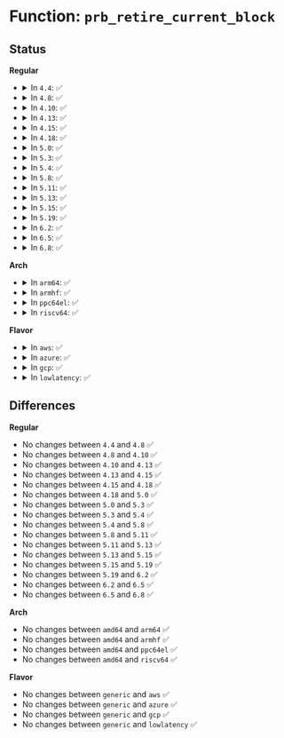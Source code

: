 # Function: <code>prb_retire_current_block</code>

## Status
<b>Regular</b>
<ul>
<li>
<details>
<summary>In <code>4.4</code>: ✅</summary>

```c
void prb_retire_current_block(struct tpacket_kbdq_core *pkc, struct packet_sock *po, unsigned int status);
```

**Collision:** Unique Static

**Inline:** No

**Transformation:** False

**Instances:**

```
In net/packet/af_packet.c (ffffffff81802ef0)
Location: net/packet/af_packet.c:941
Inline: False
Direct callers:
  - net/packet/af_packet.c:prb_retire_rx_blk_timer_expired
  - net/packet/af_packet.c:tpacket_rcv
```
**Symbols:**

```
ffffffff81802ef0-ffffffff81802fe7: prb_retire_current_block (STB_LOCAL)
```
</details>
</li>
<li>
<details>
<summary>In <code>4.8</code>: ✅</summary>

```c
void prb_retire_current_block(struct tpacket_kbdq_core *pkc, struct packet_sock *po, unsigned int status);
```

**Collision:** Unique Static

**Inline:** No

**Transformation:** False

**Instances:**

```
In net/packet/af_packet.c (ffffffff81874280)
Location: net/packet/af_packet.c:941
Inline: False
Direct callers:
  - net/packet/af_packet.c:tpacket_rcv
  - net/packet/af_packet.c:prb_retire_rx_blk_timer_expired
```
**Symbols:**

```
ffffffff81874280-ffffffff81874377: prb_retire_current_block (STB_LOCAL)
```
</details>
</li>
<li>
<details>
<summary>In <code>4.10</code>: ✅</summary>

```c
void prb_retire_current_block(struct tpacket_kbdq_core *pkc, struct packet_sock *po, unsigned int status);
```

**Collision:** Unique Static

**Inline:** No

**Transformation:** False

**Instances:**

```
In net/packet/af_packet.c (ffffffff818a8870)
Location: net/packet/af_packet.c:940
Inline: False
Direct callers:
  - net/packet/af_packet.c:tpacket_rcv
  - net/packet/af_packet.c:prb_retire_rx_blk_timer_expired
```
**Symbols:**

```
ffffffff818a8870-ffffffff818a8967: prb_retire_current_block (STB_LOCAL)
```
</details>
</li>
<li>
<details>
<summary>In <code>4.13</code>: ✅</summary>

```c
void prb_retire_current_block(struct tpacket_kbdq_core *pkc, struct packet_sock *po, unsigned int status);
```

**Collision:** Unique Static

**Inline:** No

**Transformation:** False

**Instances:**

```
In net/packet/af_packet.c (ffffffff818cf0c0)
Location: net/packet/af_packet.c:948
Inline: False
Direct callers:
  - net/packet/af_packet.c:tpacket_rcv
  - net/packet/af_packet.c:prb_retire_rx_blk_timer_expired
```
**Symbols:**

```
ffffffff818cf0c0-ffffffff818cf1b6: prb_retire_current_block (STB_LOCAL)
```
</details>
</li>
<li>
<details>
<summary>In <code>4.15</code>: ✅</summary>

```c
void prb_retire_current_block(struct tpacket_kbdq_core *pkc, struct packet_sock *po, unsigned int status);
```

**Collision:** Unique Static

**Inline:** No

**Transformation:** False

**Instances:**

```
In net/packet/af_packet.c (ffffffff81954050)
Location: net/packet/af_packet.c:936
Inline: False
Direct callers:
  - net/packet/af_packet.c:tpacket_rcv
  - net/packet/af_packet.c:prb_retire_rx_blk_timer_expired
```
**Symbols:**

```
ffffffff81954050-ffffffff81954156: prb_retire_current_block (STB_LOCAL)
```
</details>
</li>
<li>
<details>
<summary>In <code>4.18</code>: ✅</summary>

```c
void prb_retire_current_block(struct tpacket_kbdq_core *pkc, struct packet_sock *po, unsigned int status);
```

**Collision:** Unique Static

**Inline:** No

**Transformation:** False

**Instances:**

```
In net/packet/af_packet.c (ffffffff819aea50)
Location: net/packet/af_packet.c:912
Inline: False
Direct callers:
  - net/packet/af_packet.c:tpacket_rcv
  - net/packet/af_packet.c:prb_retire_rx_blk_timer_expired
```
**Symbols:**

```
ffffffff819aea50-ffffffff819aeb58: prb_retire_current_block (STB_LOCAL)
```
</details>
</li>
<li>
<details>
<summary>In <code>5.0</code>: ✅</summary>

```c
void prb_retire_current_block(struct tpacket_kbdq_core *pkc, struct packet_sock *po, unsigned int status);
```

**Collision:** Unique Static

**Inline:** No

**Transformation:** False

**Instances:**

```
In net/packet/af_packet.c (ffffffff819e53f0)
Location: net/packet/af_packet.c:913
Inline: False
Direct callers:
  - net/packet/af_packet.c:tpacket_rcv
  - net/packet/af_packet.c:prb_retire_rx_blk_timer_expired
```
**Symbols:**

```
ffffffff819e53f0-ffffffff819e54f8: prb_retire_current_block (STB_LOCAL)
```
</details>
</li>
<li>
<details>
<summary>In <code>5.3</code>: ✅</summary>

```c
void prb_retire_current_block(struct tpacket_kbdq_core *pkc, struct packet_sock *po, unsigned int status);
```

**Collision:** Unique Static

**Inline:** No

**Transformation:** False

**Instances:**

```
In net/packet/af_packet.c (ffffffff81a53170)
Location: net/packet/af_packet.c:905
Inline: False
Direct callers:
  - net/packet/af_packet.c:tpacket_rcv
  - net/packet/af_packet.c:prb_retire_rx_blk_timer_expired
```
**Symbols:**

```
ffffffff81a53170-ffffffff81a53266: prb_retire_current_block (STB_LOCAL)
```
</details>
</li>
<li>
<details>
<summary>In <code>5.4</code>: ✅</summary>

```c
void prb_retire_current_block(struct tpacket_kbdq_core *pkc, struct packet_sock *po, unsigned int status);
```

**Collision:** Unique Static

**Inline:** No

**Transformation:** False

**Instances:**

```
In net/packet/af_packet.c (ffffffff81a89d60)
Location: net/packet/af_packet.c:906
Inline: False
Direct callers:
  - net/packet/af_packet.c:tpacket_rcv
  - net/packet/af_packet.c:prb_retire_rx_blk_timer_expired
```
**Symbols:**

```
ffffffff81a89d60-ffffffff81a89e56: prb_retire_current_block (STB_LOCAL)
```
</details>
</li>
<li>
<details>
<summary>In <code>5.8</code>: ✅</summary>

```c
void prb_retire_current_block(struct tpacket_kbdq_core *pkc, struct packet_sock *po, unsigned int status);
```

**Collision:** Unique Static

**Inline:** No

**Transformation:** False

**Instances:**

```
In net/packet/af_packet.c (ffffffff81b85170)
Location: net/packet/af_packet.c:907
Inline: False
Direct callers:
  - net/packet/af_packet.c:__packet_lookup_frame_in_block
  - net/packet/af_packet.c:prb_retire_rx_blk_timer_expired
```
**Symbols:**

```
ffffffff81b85170-ffffffff81b85265: prb_retire_current_block (STB_LOCAL)
```
</details>
</li>
<li>
<details>
<summary>In <code>5.11</code>: ✅</summary>

```c
void prb_retire_current_block(struct tpacket_kbdq_core *pkc, struct packet_sock *po, unsigned int status);
```

**Collision:** Unique Static

**Inline:** No

**Transformation:** False

**Instances:**

```
In net/packet/af_packet.c (ffffffff81b94ab0)
Location: net/packet/af_packet.c:911
Inline: False
Direct callers:
  - net/packet/af_packet.c:__packet_lookup_frame_in_block
  - net/packet/af_packet.c:prb_retire_rx_blk_timer_expired
```
**Symbols:**

```
ffffffff81b94ab0-ffffffff81b94bb4: prb_retire_current_block (STB_LOCAL)
```
</details>
</li>
<li>
<details>
<summary>In <code>5.13</code>: ✅</summary>

```c
void prb_retire_current_block(struct tpacket_kbdq_core *pkc, struct packet_sock *po, unsigned int status);
```

**Collision:** Unique Static

**Inline:** No

**Transformation:** False

**Instances:**

```
In net/packet/af_packet.c (ffffffff81b83b90)
Location: net/packet/af_packet.c:912
Inline: False
Direct callers:
  - net/packet/af_packet.c:prb_retire_rx_blk_timer_expired
```
**Symbols:**

```
ffffffff81b83b90-ffffffff81b83c94: prb_retire_current_block (STB_LOCAL)
```
</details>
</li>
<li>
<details>
<summary>In <code>5.15</code>: ✅</summary>

```c
void prb_retire_current_block(struct tpacket_kbdq_core *pkc, struct packet_sock *po, unsigned int status);
```

**Collision:** Unique Static

**Inline:** No

**Transformation:** False

**Instances:**

```
In net/packet/af_packet.c (ffffffff81c4fca0)
Location: net/packet/af_packet.c:913
Inline: False
Direct callers:
  - net/packet/af_packet.c:tpacket_rcv
  - net/packet/af_packet.c:prb_retire_rx_blk_timer_expired
```
**Symbols:**

```
ffffffff81c4fca0-ffffffff81c4fda4: prb_retire_current_block (STB_LOCAL)
```
</details>
</li>
<li>
<details>
<summary>In <code>5.19</code>: ✅</summary>

```c
void prb_retire_current_block(struct tpacket_kbdq_core *pkc, struct packet_sock *po, unsigned int status);
```

**Collision:** Unique Static

**Inline:** No

**Transformation:** False

**Instances:**

```
In net/packet/af_packet.c (ffffffff81df0890)
Location: net/packet/af_packet.c:949
Inline: False
Direct callers:
  - net/packet/af_packet.c:tpacket_rcv
  - net/packet/af_packet.c:prb_retire_rx_blk_timer_expired
```
**Symbols:**

```
ffffffff81df0890-ffffffff81df09bf: prb_retire_current_block (STB_LOCAL)
```
</details>
</li>
<li>
<details>
<summary>In <code>6.2</code>: ✅</summary>

```c
void prb_retire_current_block(struct tpacket_kbdq_core *pkc, struct packet_sock *po, unsigned int status);
```

**Collision:** Unique Static

**Inline:** No

**Transformation:** False

**Instances:**

```
In net/packet/af_packet.c (ffffffff81fc4a80)
Location: net/packet/af_packet.c:949
Inline: False
Direct callers:
  - net/packet/af_packet.c:tpacket_rcv
  - net/packet/af_packet.c:prb_retire_rx_blk_timer_expired
```
**Symbols:**

```
ffffffff81fc4a80-ffffffff81fc4baf: prb_retire_current_block (STB_LOCAL)
```
</details>
</li>
<li>
<details>
<summary>In <code>6.5</code>: ✅</summary>

```c
void prb_retire_current_block(struct tpacket_kbdq_core *pkc, struct packet_sock *po, unsigned int status);
```

**Collision:** Unique Static

**Inline:** No

**Transformation:** False

**Instances:**

```
In net/packet/af_packet.c (ffffffff82025970)
Location: net/packet/af_packet.c:951
Inline: False
Direct callers:
  - net/packet/af_packet.c:tpacket_rcv
  - net/packet/af_packet.c:prb_retire_rx_blk_timer_expired
```
**Symbols:**

```
ffffffff82025970-ffffffff82025a9f: prb_retire_current_block (STB_LOCAL)
```
</details>
</li>
<li>
<details>
<summary>In <code>6.8</code>: ✅</summary>

```c
void prb_retire_current_block(struct tpacket_kbdq_core *pkc, struct packet_sock *po, unsigned int status);
```

**Collision:** Unique Static

**Inline:** No

**Transformation:** False

**Instances:**

```
In net/packet/af_packet.c (ffffffff820f52e0)
Location: net/packet/af_packet.c:951
Inline: False
Direct callers:
  - net/packet/af_packet.c:tpacket_rcv
  - net/packet/af_packet.c:prb_retire_rx_blk_timer_expired
```
**Symbols:**

```
ffffffff820f52e0-ffffffff820f540f: prb_retire_current_block (STB_LOCAL)
```
</details>
</li>
</ul>
<b>Arch</b>
<ul>
<li>
<details>
<summary>In <code>arm64</code>: ✅</summary>

```c
void prb_retire_current_block(struct tpacket_kbdq_core *pkc, struct packet_sock *po, unsigned int status);
```

**Collision:** Unique Static

**Inline:** No

**Transformation:** False

**Instances:**

```
In net/packet/af_packet.c (ffff800010d571a8)
Location: net/packet/af_packet.c:906
Inline: False
Direct callers:
  - net/packet/af_packet.c:tpacket_rcv
  - net/packet/af_packet.c:prb_retire_rx_blk_timer_expired
```
**Symbols:**

```
ffff800010d571a8-ffff800010d57390: prb_retire_current_block (STB_LOCAL)
```
</details>
</li>
<li>
<details>
<summary>In <code>armhf</code>: ✅</summary>

```c
void prb_retire_current_block(struct tpacket_kbdq_core *pkc, struct packet_sock *po, unsigned int status);
```

**Collision:** Unique Static

**Inline:** No

**Transformation:** False

**Instances:**

```
In net/packet/af_packet.c (c0e58fc0)
Location: net/packet/af_packet.c:906
Inline: False
Direct callers:
  - net/packet/af_packet.c:tpacket_rcv
  - net/packet/af_packet.c:prb_retire_rx_blk_timer_expired
```
**Symbols:**

```
c0e58fc0-c0e5920c: prb_retire_current_block (STB_LOCAL)
```
</details>
</li>
<li>
<details>
<summary>In <code>ppc64el</code>: ✅</summary>

```c
void prb_retire_current_block(struct tpacket_kbdq_core *pkc, struct packet_sock *po, unsigned int status);
```

**Collision:** Unique Static

**Inline:** No

**Transformation:** False

**Instances:**

```
In net/packet/af_packet.c (c000000000e91cf0)
Location: net/packet/af_packet.c:906
Inline: False
Direct callers:
  - net/packet/af_packet.c:tpacket_rcv
  - net/packet/af_packet.c:prb_retire_rx_blk_timer_expired
```
**Symbols:**

```
c000000000e91cf0-c000000000e91fb4: prb_retire_current_block (STB_LOCAL)
```
</details>
</li>
<li>
<details>
<summary>In <code>riscv64</code>: ✅</summary>

```c
void prb_retire_current_block(struct tpacket_kbdq_core *pkc, struct packet_sock *po, unsigned int status);
```

**Collision:** Unique Static

**Inline:** No

**Transformation:** False

**Instances:**

```
In net/packet/af_packet.c (ffffffe00088e59c)
Location: net/packet/af_packet.c:906
Inline: False
Direct callers:
  - net/packet/af_packet.c:tpacket_rcv
  - net/packet/af_packet.c:prb_retire_rx_blk_timer_expired
```
**Symbols:**

```
ffffffe00088e59c-ffffffe00088e67e: prb_retire_current_block (STB_LOCAL)
```
</details>
</li>
</ul>
<b>Flavor</b>
<ul>
<li>
<details>
<summary>In <code>aws</code>: ✅</summary>

```c
void prb_retire_current_block(struct tpacket_kbdq_core *pkc, struct packet_sock *po, unsigned int status);
```

**Collision:** Unique Static

**Inline:** No

**Transformation:** False

**Instances:**

```
In net/packet/af_packet.c (ffffffff81a293f0)
Location: net/packet/af_packet.c:906
Inline: False
Direct callers:
  - net/packet/af_packet.c:tpacket_rcv
  - net/packet/af_packet.c:prb_retire_rx_blk_timer_expired
```
**Symbols:**

```
ffffffff81a293f0-ffffffff81a294e6: prb_retire_current_block (STB_LOCAL)
```
</details>
</li>
<li>
<details>
<summary>In <code>azure</code>: ✅</summary>

```c
void prb_retire_current_block(struct tpacket_kbdq_core *pkc, struct packet_sock *po, unsigned int status);
```

**Collision:** Unique Static

**Inline:** No

**Transformation:** False

**Instances:**

```
In net/packet/af_packet.c (ffffffff819e65e0)
Location: net/packet/af_packet.c:906
Inline: False
Direct callers:
  - net/packet/af_packet.c:tpacket_rcv
  - net/packet/af_packet.c:prb_retire_rx_blk_timer_expired
```
**Symbols:**

```
ffffffff819e65e0-ffffffff819e66d6: prb_retire_current_block (STB_LOCAL)
```
</details>
</li>
<li>
<details>
<summary>In <code>gcp</code>: ✅</summary>

```c
void prb_retire_current_block(struct tpacket_kbdq_core *pkc, struct packet_sock *po, unsigned int status);
```

**Collision:** Unique Static

**Inline:** No

**Transformation:** False

**Instances:**

```
In net/packet/af_packet.c (ffffffff81a94fa0)
Location: net/packet/af_packet.c:906
Inline: False
Direct callers:
  - net/packet/af_packet.c:tpacket_rcv
  - net/packet/af_packet.c:prb_retire_rx_blk_timer_expired
```
**Symbols:**

```
ffffffff81a94fa0-ffffffff81a95096: prb_retire_current_block (STB_LOCAL)
```
</details>
</li>
<li>
<details>
<summary>In <code>lowlatency</code>: ✅</summary>

```c
void prb_retire_current_block(struct tpacket_kbdq_core *pkc, struct packet_sock *po, unsigned int status);
```

**Collision:** Unique Static

**Inline:** No

**Transformation:** False

**Instances:**

```
In net/packet/af_packet.c (ffffffff81aa1270)
Location: net/packet/af_packet.c:906
Inline: False
Direct callers:
  - net/packet/af_packet.c:tpacket_rcv
  - net/packet/af_packet.c:prb_retire_rx_blk_timer_expired
```
**Symbols:**

```
ffffffff81aa1270-ffffffff81aa1366: prb_retire_current_block (STB_LOCAL)
```
</details>
</li>
</ul>

## Differences
<b>Regular</b>
<ul>
<li>
No changes between <code>4.4</code> and <code>4.8</code> ✅
</li>
<li>
No changes between <code>4.8</code> and <code>4.10</code> ✅
</li>
<li>
No changes between <code>4.10</code> and <code>4.13</code> ✅
</li>
<li>
No changes between <code>4.13</code> and <code>4.15</code> ✅
</li>
<li>
No changes between <code>4.15</code> and <code>4.18</code> ✅
</li>
<li>
No changes between <code>4.18</code> and <code>5.0</code> ✅
</li>
<li>
No changes between <code>5.0</code> and <code>5.3</code> ✅
</li>
<li>
No changes between <code>5.3</code> and <code>5.4</code> ✅
</li>
<li>
No changes between <code>5.4</code> and <code>5.8</code> ✅
</li>
<li>
No changes between <code>5.8</code> and <code>5.11</code> ✅
</li>
<li>
No changes between <code>5.11</code> and <code>5.13</code> ✅
</li>
<li>
No changes between <code>5.13</code> and <code>5.15</code> ✅
</li>
<li>
No changes between <code>5.15</code> and <code>5.19</code> ✅
</li>
<li>
No changes between <code>5.19</code> and <code>6.2</code> ✅
</li>
<li>
No changes between <code>6.2</code> and <code>6.5</code> ✅
</li>
<li>
No changes between <code>6.5</code> and <code>6.8</code> ✅
</li>
</ul>
<b>Arch</b>
<ul>
<li>
No changes between <code>amd64</code> and <code>arm64</code> ✅
</li>
<li>
No changes between <code>amd64</code> and <code>armhf</code> ✅
</li>
<li>
No changes between <code>amd64</code> and <code>ppc64el</code> ✅
</li>
<li>
No changes between <code>amd64</code> and <code>riscv64</code> ✅
</li>
</ul>
<b>Flavor</b>
<ul>
<li>
No changes between <code>generic</code> and <code>aws</code> ✅
</li>
<li>
No changes between <code>generic</code> and <code>azure</code> ✅
</li>
<li>
No changes between <code>generic</code> and <code>gcp</code> ✅
</li>
<li>
No changes between <code>generic</code> and <code>lowlatency</code> ✅
</li>
</ul>
